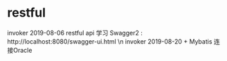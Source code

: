 # restful
invoker 2019-08-06
restful api 学习
Swagger2 : 
http://localhost:8080/swagger-ui.html   \n
invoker 2019-08-20 + Mybatis 连接Oracle
